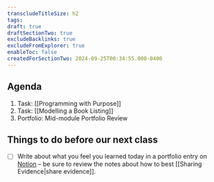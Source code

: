 ```yaml
---
transcludeTitleSize: h2
tags:
draft: true
draftSectionTwo: true
excludeBacklinks: true
excludeFromExplorer: true
enableToc: false
createdForSectionTwo: 2024-09-25T00:34:55.000-0400
---
```

## Agenda
1. Task: [[Programming with Purpose]]
2. Task: [[Modelling a Book Listing]]
3. Portfolio: Mid-module Portfolio Review

## Things to do before our next class
- [ ] Write about what you feel you learned today in a portfolio entry on [Notion](https://notion.so) – be sure to review the notes about how to best [[Sharing Evidence|share evidence]].